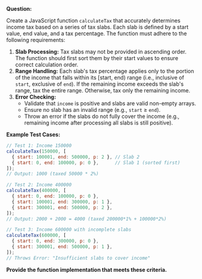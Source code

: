 **Question:**

Create a JavaScript function `calculateTax` that accurately determines income tax based on a series of tax slabs. Each slab is defined by a start value, end value, and a tax percentage. The function must adhere to the following requirements:

1. **Slab Processing:** Tax slabs may not be provided in ascending order. The function should first sort them by their start values to ensure correct calculation order.
2. **Range Handling:** Each slab's tax percentage applies only to the portion of the income that falls within its [start, end) range (i.e., inclusive of `start`, exclusive of `end`). If the remaining income exceeds the slab's range, tax the entire range. Otherwise, tax only the remaining income.
3. **Error Checking:** 
   - Validate that `income` is positive and slabs are valid non-empty arrays.
   - Ensure no slab has an invalid range (e.g., `start` ≥ `end`).
   - Throw an error if the slabs do not fully cover the income (e.g., remaining income after processing all slabs is still positive).

**Example Test Cases:**
```javascript
// Test 1: Income 150000
calculateTax(150000, [
  { start: 100001, end: 500000, p: 2 }, // Slab 2
  { start: 0, end: 100000, p: 0 },      // Slab 1 (sorted first)
]);
// Output: 1000 (taxed 50000 * 2%)

// Test 2: Income 400000
calculateTax(400000, [
  { start: 0, end: 100000, p: 0 },
  { start: 100001, end: 300000, p: 1 },
  { start: 300001, end: 500000, p: 2 },
]);
// Output: 2000 + 2000 = 4000 (taxed 200000*1% + 100000*2%)

// Test 3: Income 600000 with incomplete slabs
calculateTax(600000, [
  { start: 0, end: 300000, p: 0 },
  { start: 300001, end: 500000, p: 1 },
]);
// Throws Error: "Insufficient slabs to cover income"
```

**Provide the function implementation that meets these criteria.**
